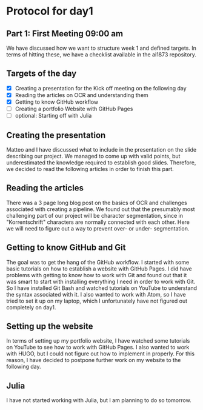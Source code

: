 # Protocol for day1
## Part 1: First Meeting 09:00 am
We have discussed how we want to structure week 1 and defined targets. In terms of hitting these, we have a checklist available in the ai1873 repository.
## Targets of the day
  - [x] Creating a presentation for the Kick off meeting on the following day
  - [x] Reading the articles on OCR and understanding them
  - [x] Getting to know GitHub workflow
  - [ ] Creating a portfolio Website with GitHub Pages
  - [ ] optional: Starting off with Julia

## Creating the presentation
Matteo and I have discussed what to include in the presentation on the slide describing our project. We managed to come up with valid points, but underestimated the knowledge required to establish good slides. Therefore, we decided to read the following articles in order to finish this part.

## Reading the articles
There was a 3 page long blog post on the basics of OCR and challenges associated with creating a pipeline. We found out that the presumably most challenging part of our project will be character segmentation, since in "Korrentschrift" characters are normally connected with each other. Here we will need to figure out a way to prevent over- or under- segmentation.

## Getting to know GitHub and Git
The goal was to get the hang of the GitHub workflow. I started with some basic tutorials on how to establish a website with GitHub Pages. I did have problems with getting to know how to work with Git and found out that it was smart to start with installing everything I need in order to work with Git. So I have installed Git Bash and watched tutorials on YouTube to understand the syntax associated with it. I also wanted to work with Atom, so I have tried to set it up on my laptop, which I unfortunately have not figured out completely on day1.

## Setting up the website
In terms of setting up my portfolio website, I have watched some tutorials on YouTube to see how to work with GitHub Pages. I also wanted to work with HUGO, but I could not figure out how to implement in properly. For this reason, I have decided to postpone further work on my website to the following day.

## Julia
I have not started working with Julia, but I am planning to do so tomorrow.
